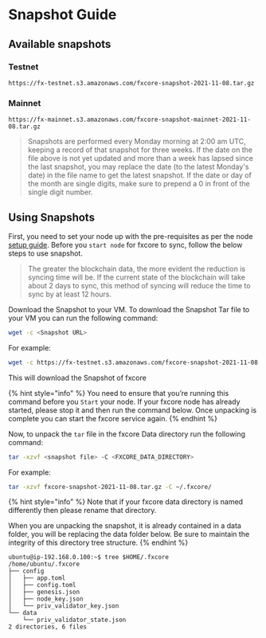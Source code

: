 # Snapshot Guide

## Available snapshots

### Testnet

```
https://fx-testnet.s3.amazonaws.com/fxcore-snapshot-2021-11-08.tar.gz
```

### Mainnet

```
https://fx-mainnet.s3.amazonaws.com/fxcore-snapshot-mainnet-2021-11-08.tar.gz
```

> Snapshots are performed every Monday morning at 2:00 am UTC, keeping a record of that snapshot for three weeks. If the date on the file above is not yet updated and more than a week has lapsed since the last snapshot, you may replace the date (to the latest Monday's date) in the file name to get the latest snapshot. If the date or day of the month are single digits, make sure to prepend a 0 in front of the single digit number.

## Using Snapshots

First, you need to set your node up with the pre-requisites as per the node [setup guide](use-snapshot.md). Before you `start node` for fxcore to sync, follow the below steps to use snapshot.

> The greater the blockchain data, the more evident the reduction is syncing time will be. If the current state of the blockchain will take about 2 days to sync, this method of syncing will reduce the time to sync by at least 12 hours.

Download the Snapshot to your VM. To download the Snapshot Tar file to your VM you can run the following command:

```bash
wget -c <Snapshot URL>
```

For example:

```bash
wget -c https://fx-testnet.s3.amazonaws.com/fxcore-snapshot-2021-11-08.tar.gz
```

This will download the Snapshot of fxcore

{% hint style="info" %}
You need to ensure that you’re running this command before you `Start` your node. If your fxcore node has already started, please stop it and then run the command below. Once unpacking is complete you can start the fxcore service again.
{% endhint %}

Now, to unpack the `tar` file in the fxcore Data directory run the following command:

```bash
tar -xzvf <snapshot file> -C <FXCORE_DATA_DIRECTORY>
```

For example:

```bash
tar -xzvf fxcore-snapshot-2021-11-08.tar.gz -C ~/.fxcore/
```

{% hint style="info" %}
Note that if your fxcore data directory is named differently then please rename that directory.

When you are unpacking the snapshot, it is already contained in a data folder, you will be replacing the data folder below. Be sure to maintain the integrity of this directory tree structure.
{% endhint %}

```
ubuntu@ip-192.168.0.100:~$ tree $HOME/.fxcore
/home/ubuntu/.fxcore
├── config
│   ├── app.toml
│   ├── config.toml
│   ├── genesis.json
│   ├── node_key.json
│   └── priv_validator_key.json
└── data
    └── priv_validator_state.json
2 directories, 6 files
```

